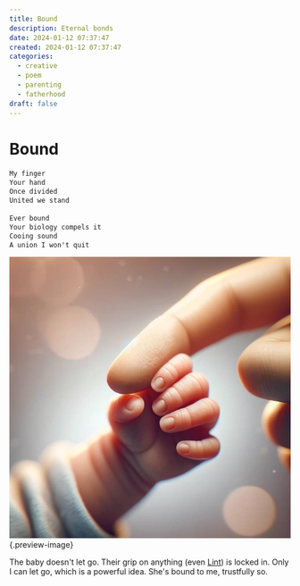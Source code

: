 ```yaml
---
title: Bound
description: Eternal bonds
date: 2024-01-12 07:37:47
created: 2024-01-12 07:37:47
categories:
  - creative
  - poem
  - parenting
  - fatherhood
draft: false
---
```


# Bound

```
My finger
Your hand
Once divided
United we stand

Ever bound
Your biology compels it
Cooing sound
A union I won't quit
```

![Union](../img/dalle-child-hand-parent-finger-adam-to-god.jpeg){.preview-image}

The baby doesn't let go. Their grip on anything (even [Lint](poem-lint.md)) is locked in. Only I can let go, which is a powerful idea. She's bound to me, trustfully so.